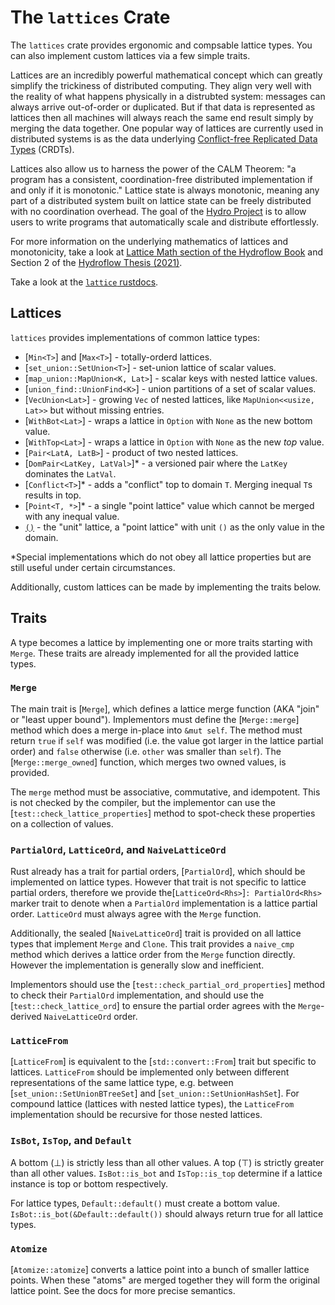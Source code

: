 <h1 class="crate-title">The <code>lattices</code> Crate</h1>

The `lattices` crate provides ergonomic and compsable lattice types. You can also implement custom
lattices via a few simple traits.

Lattices are an incredibly powerful mathematical concept which can greatly simplify the trickiness
of distributed computing. They align very well with the reality of what happens physically in a
distrubted system: messages can always arrive out-of-order or duplicated. But if that data is
represented as lattices then all machines will always reach the same end result simply by merging the data together.
One popular way of lattices are currently used in distributed systems is as the data underlying
[Conflict-free Replicated Data Types](https://en.wikipedia.org/wiki/Conflict-free_replicated_data_type)
(CRDTs).

Lattices also allow us to harness the power of the CALM Theorem: "a program has a consistent,
coordination-free distributed implementation if and only if it is monotonic." Lattice state is
always monotonic, meaning any part of a distributed system built on lattice state can be
freely distributed with no coordination overhead. The goal of the [Hydro Project](https://hydro.run/)
is to allow users to write programs that automatically scale and distribute effortlessly.

For more information on the underlying mathematics of lattices and monotonicity, take a look at
[Lattice Math section of the Hydroflow Book](https://hydro.run/docs/lattices_crate/lattice_math)
and Section 2 of the [Hydroflow Thesis (2021)](https://hydro.run/papers/hydroflow-thesis.pdf).

Take a look at the [`lattice` rustdocs](https://hydro-project.github.io/hydroflow/doc/lattices/index.html).

## Lattices

`lattices` provides implementations of common lattice types:
* [`Min<T>`] and [`Max<T>`] - totally-orderd lattices.
* [`set_union::SetUnion<T>`] - set-union lattice of scalar values.
* [`map_union::MapUnion<K, Lat>`] - scalar keys with nested lattice values.
* [`union_find::UnionFind<K>`] - union partitions of a set of scalar values.
* [`VecUnion<Lat>`] - growing `Vec` of nested lattices, like `MapUnion<<usize, Lat>>` but without missing entries.
* [`WithBot<Lat>`] - wraps a lattice in `Option` with `None` as the new bottom value.
* [`WithTop<Lat>`] - wraps a lattice in `Option` with `None` as the new _top_ value.
* [`Pair<LatA, LatB>`] - product of two nested lattices.
* [`DomPair<LatKey, LatVal>`]* - a versioned pair where the `LatKey` dominates the `LatVal`.
* [`Conflict<T>`]* - adds a "conflict" top to domain `T`. Merging inequal `T`s results in top.
* [`Point<T, *>`]* - a single "point lattice" value which cannot be merged with any inequal value.
* [`()`](https://doc.rust-lang.org/std/primitive.unit.html) - the "unit" lattice, a "point lattice" with unit `()` as the only value in the domain.

*Special implementations which do not obey all lattice properties but are still useful under
certain circumstances.

Additionally, custom lattices can be made by implementing the traits below.

## Traits

A type becomes a lattice by implementing one or more traits starting with `Merge`. These traits
are already implemented for all the provided lattice types.

### `Merge`

The main trait is [`Merge`], which defines a lattice merge function (AKA "join" or "least upper
bound"). Implementors must define the [`Merge::merge`] method which does a merge in-place into
`&mut self`. The method must return `true` if `self` was modified (i.e. the value got larger in the
lattice partial order) and `false` otherwise (i.e. `other` was smaller than `self`). The [`Merge::merge_owned`]
function, which merges two owned values, is provided.

The `merge` method must be associative, commutative, and idempotent. This is not checked by the
compiler, but the implementor can use the [`test::check_lattice_properties`] method to spot-check
these properties on a collection of values.

### `PartialOrd`, `LatticeOrd`, and `NaiveLatticeOrd`

Rust already has a trait for partial orders, [`PartialOrd`], which should be implemented on lattice
types. However that trait is not specific to lattice partial orders, therefore we provide the[`LatticeOrd<Rhs>`]`: PartialOrd<Rhs>`
marker trait to denote when a `PartialOrd` implementation is a lattice partial order. `LatticeOrd`
must always agree with the `Merge` function.

Additionally, the sealed [`NaiveLatticeOrd`] trait is provided on all lattice types that implement
`Merge` and `Clone`. This trait provides a `naive_cmp` method which derives a lattice order from
the `Merge` function directly. However the implementation is generally slow and inefficient.

Implementors should use the [`test::check_partial_ord_properties`] method to check their
`PartialOrd` implementation, and should use the [`test::check_lattice_ord`] to ensure the partial
order agrees with the `Merge`-derived `NaiveLatticeOrd` order.

### `LatticeFrom`

[`LatticeFrom`] is equivalent to the [`std::convert::From`] trait but specific to lattices.
`LatticeFrom` should be implemented only between different representations of the same lattice
type, e.g. between [`set_union::SetUnionBTreeSet`] and [`set_union::SetUnionHashSet`]. For compound
lattice (lattices with nested lattice types), the `LatticeFrom` implementation should be recursive
for those nested lattices.

### `IsBot`, `IsTop`, and `Default`

A bottom (⊥) is strictly less than all other values. A top (⊤) is strictly greater than all other
values. `IsBot::is_bot` and `IsTop::is_top` determine if a lattice instance is top or bottom
respectively.

For lattice types, `Default::default()` must create a bottom value. `IsBot::is_bot(&Default::default())`
should always return true for all lattice types.

### `Atomize`

[`Atomize::atomize`] converts a lattice point into a bunch of smaller lattice points. When these
"atoms" are merged together they will form the original lattice point. See the docs for more
precise semantics.
